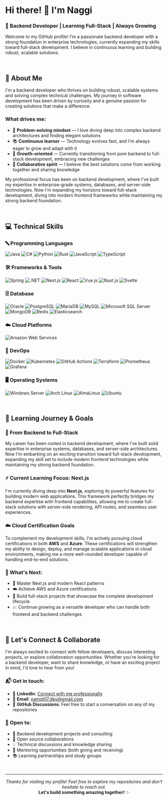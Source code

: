 # Hi there! 👋 I'm Naggi

### 🎯 Backend Developer | Learning Full-Stack | Always Growing

Welcome to my GitHub profile! I'm a passionate backend developer with a strong foundation in enterprise technologies, currently expanding my skills toward full-stack development. I believe in continuous learning and building robust, scalable solutions.

<br>

## 🚀 About Me

I'm a backend developer who thrives on building robust, scalable systems and solving complex technical challenges. My journey in software development has been driven by curiosity and a genuine passion for creating solutions that make a difference.

### What drives me:
- 🔧 **Problem-solving mindset** — I love diving deep into complex backend architectures and finding elegant solutions
- 📚 **Continuous learner** — Technology evolves fast, and I'm always eager to grow and adapt with it  
- 🌱 **Growth-oriented** — Currently transitioning from pure backend to full-stack development, embracing new challenges
- 🤝 **Collaborative spirit** — I believe the best solutions come from working together and sharing knowledge

My professional focus has been on backend development, where I've built my expertise in enterprise-grade systems, databases, and server-side technologies. Now I'm expanding my horizons toward full-stack development, diving into modern frontend frameworks while maintaining my strong backend foundation.

<br>

## 💻 Technical Skills

### 🔤 Programming Languages
![Java](https://img.shields.io/badge/Java-ED8B00?style=for-the-badge&logo=openjdk&logoColor=white)
![C#](https://img.shields.io/badge/C%23-239120?style=for-the-badge&logo=c-sharp&logoColor=white)
![Python](https://img.shields.io/badge/Python-3776AB?style=for-the-badge&logo=python&logoColor=white)
![Rust](https://img.shields.io/badge/Rust-000000?style=for-the-badge&logo=rust&logoColor=white)
![JavaScript](https://img.shields.io/badge/JavaScript-F7DF1E?style=for-the-badge&logo=javascript&logoColor=black)
![TypeScript](https://img.shields.io/badge/TypeScript-3178C6?style=for-the-badge&logo=typescript&logoColor=white)

### 🛠️ Frameworks & Tools
![Spring](https://img.shields.io/badge/Spring-6DB33F?style=for-the-badge&logo=spring&logoColor=white)
![.NET](https://img.shields.io/badge/.NET-5C2D91?style=for-the-badge&logo=.net&logoColor=white)
![Next.js](https://img.shields.io/badge/Next.js-000000?style=for-the-badge&logo=next.js&logoColor=white)
![React](https://img.shields.io/badge/React-61DAFB?style=for-the-badge&logo=react&logoColor=black)
![Vue.js](https://img.shields.io/badge/Vue.js-4FC08D?style=for-the-badge&logo=vue.js&logoColor=white)
![Nuxt.js](https://img.shields.io/badge/Nuxt.js-000000?style=for-the-badge&logo=nuxt.js&logoColor=white)
![Svelte](https://img.shields.io/badge/Svelte-FF3E00?style=for-the-badge&logo=svelte&logoColor=white)

### 🗄️ Database
![Oracle](https://img.shields.io/badge/Oracle-F80000?style=for-the-badge&logo=oracle&logoColor=white)
![PostgreSQL](https://img.shields.io/badge/PostgreSQL-316192?style=for-the-badge&logo=postgresql&logoColor=white)
![MariaDB](https://img.shields.io/badge/MariaDB-003545?style=for-the-badge&logo=mariadb&logoColor=white)
![MySQL](https://img.shields.io/badge/MySQL-00000F?style=for-the-badge&logo=mysql&logoColor=white)
![Microsoft SQL Server](https://img.shields.io/badge/Microsoft%20SQL%20Server-CC2927?style=for-the-badge&logo=microsoft%20sql%20server&logoColor=white)
![MongoDB](https://img.shields.io/badge/MongoDB-47A248?style=for-the-badge&logo=mongodb&logoColor=white)
![Redis](https://img.shields.io/badge/Redis-DC382D?style=for-the-badge&logo=redis&logoColor=white)
![Elasticsearch](https://img.shields.io/badge/Elasticsearch-005571?style=for-the-badge&logo=elasticsearch&logoColor=white)

### ☁️ Cloud Platforms
![Amazon Web Services](https://img.shields.io/badge/Amazon%20AWS-232F3E?style=for-the-badge&logo=amazon-aws&logoColor=white)

### 🐳 DevOps
![Docker](https://img.shields.io/badge/Docker-2496ED?style=for-the-badge&logo=docker&logoColor=white)
![Kubernetes](https://img.shields.io/badge/Kubernetes-326CE5?style=for-the-badge&logo=kubernetes&logoColor=white)
![GitHub Actions](https://img.shields.io/badge/GitHub%20Actions-2088FF?style=for-the-badge&logo=github-actions&logoColor=white)
![Terraform](https://img.shields.io/badge/Terraform-623CE4?style=for-the-badge&logo=terraform&logoColor=white)
![Prometheus](https://img.shields.io/badge/Prometheus-E6522C?style=for-the-badge&logo=prometheus&logoColor=white)
![Grafana](https://img.shields.io/badge/Grafana-F46800?style=for-the-badge&logo=grafana&logoColor=white)

### 🖥️ Operating Systems
![Windows Server](https://img.shields.io/badge/Windows%20Server-0078D4?style=for-the-badge&logo=windows&logoColor=white)
![Arch Linux](https://img.shields.io/badge/Arch%20Linux-1793D1?style=for-the-badge&logo=arch-linux&logoColor=white)
![AlmaLinux](https://img.shields.io/badge/AlmaLinux-0F4266?style=for-the-badge&logo=almalinux&logoColor=white)
![Ubuntu](https://img.shields.io/badge/Ubuntu-E95420?style=for-the-badge&logo=ubuntu&logoColor=white)

<br>

## 🌱 Learning Journey & Goals

### 🔄 From Backend to Full-Stack
My career has been rooted in backend development, where I've built solid expertise in enterprise systems, databases, and server-side architectures. Now I'm embarking on an exciting transition toward full-stack development, expanding my skill set to include modern frontend technologies while maintaining my strong backend foundation.

### ⚡ Current Learning Focus: Next.js
I'm currently diving deep into **Next.js**, exploring its powerful features for building modern web applications. This framework perfectly bridges my backend expertise with frontend capabilities, allowing me to create full-stack solutions with server-side rendering, API routes, and seamless user experiences.

### ☁️ Cloud Certification Goals
To complement my development skills, I'm actively pursuing cloud certifications in both **AWS** and **Azure**. These certifications will strengthen my ability to design, deploy, and manage scalable applications in cloud environments, making me a more well-rounded developer capable of handling end-to-end solutions.

### 🎯 What's Next:
- 🎯 Master Next.js and modern React patterns
- ☁️ Achieve AWS and Azure certifications  
- 🔄 Build full-stack projects that showcase the complete development lifecycle
- 📈 Continue growing as a versatile developer who can handle both frontend and backend challenges

<br>

## 🤝 Let's Connect & Collaborate

I'm always excited to connect with fellow developers, discuss interesting projects, or explore collaboration opportunities. Whether you're looking for a backend developer, want to share knowledge, or have an exciting project in mind, I'd love to hear from you!

### 📬 Get in touch:
- 💼 **LinkedIn**: [Connect with me professionally](https://www.linkedin.com/in/nam-qu%C3%A1ch-h%E1%BA%A3i-7426a4213/)
- 📧 **Email**: [namqh17.dev@gmail.com](mailto:your.email@example.com)
- 💬 **GitHub Discussions**: Feel free to start a conversation on any of my repositories

### 🌟 Open to:
- 🚀 Backend development projects and consulting
- 🤝 Open source collaborations  
- 💡 Technical discussions and knowledge sharing
- 🌟 Mentoring opportunities (both giving and receiving)
- 📚 Learning partnerships and study groups

<br>

---

<div align="center">

*Thanks for visiting my profile! Feel free to explore my repositories and don't hesitate to reach out.*  
**Let's build something amazing together!** ✨

</div>
